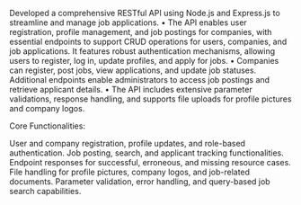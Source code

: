 Developed a comprehensive RESTful API using Node.js and Express.js to streamline and manage job applications.
• The API enables user registration, profile management, and job postings for companies, with essential endpoints to support
CRUD operations for users, companies, and job applications. It features robust authentication mechanisms, allowing users to
register, log in, update profiles, and apply for jobs.
• Companies can register, post jobs, view applications, and update job statuses. Additional endpoints enable administrators to
access job postings and retrieve applicant details.
• The API includes extensive parameter validations, response handling, and supports file uploads for profile pictures and company
logos.

Core Functionalities:

User and company registration, profile updates, and role-based authentication.
Job posting, search, and applicant tracking functionalities.
Endpoint responses for successful, erroneous, and missing resource cases.
File handling for profile pictures, company logos, and job-related documents.
Parameter validation, error handling, and query-based job search capabilities.
